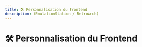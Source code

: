 ```yaml
---
title: 🛠️ Personnalisation du Frontend
description: (EmulationStation / RetroArch)
---
```


# 🛠️ Personnalisation du Frontend

